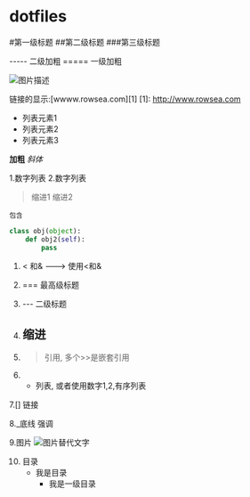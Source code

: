 dotfiles
============

#第一级标题
##第二级标题
###第三级标题

----- 二级加粗
===== 一级加粗

![图片描述](图片地址)

链接的显示:[wwww.rowsea.com][1]
[1]: http://www.rowsea.com


* 列表元素1
* 列表元素2
* 列表元素3

**加粗**
*斜体*

1.数字列表
2.数字列表

> 缩进1
> 缩进2

`包含`

```python
class obj(object):
    def obj2(self):
        pass
```


1. < 和&     ---> 使用&lt;和&amp;

2. === 最高级标题

3. --- 二级标题

4. ##  缩进

5. > 引用, 多个>>是嵌套引用

6. * 列表, 或者使用数字1,2,有序列表

7.[]  链接

8._底线 强调

9.图片   ![图片替代文字](图片地址)

10. 目录
    - 我是目录
        + 我是一级目录

